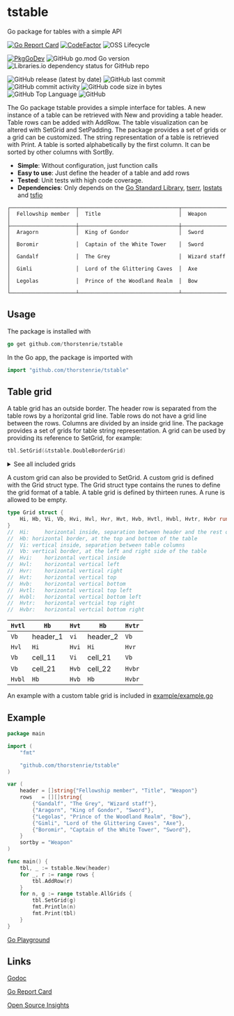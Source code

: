 # tstable
Go package for tables with a simple API


[![Go Report Card](https://goreportcard.com/badge/github.com/thorstenrie/tstable)](https://goreportcard.com/report/github.com/thorstenrie/tstable)
[![CodeFactor](https://www.codefactor.io/repository/github/thorstenrie/tstable/badge)](https://www.codefactor.io/repository/github/thorstenrie/tstable)
![OSS Lifecycle](https://img.shields.io/osslifecycle/thorstenrie/tstable)

[![PkgGoDev](https://pkg.go.dev/badge/mod/github.com/thorstenrie/tstable)](https://pkg.go.dev/mod/github.com/thorstenrie/tstable)
![GitHub go.mod Go version](https://img.shields.io/github/go-mod/go-version/thorstenrie/tstable)
![Libraries.io dependency status for GitHub repo](https://img.shields.io/librariesio/github/thorstenrie/tstable)

![GitHub release (latest by date)](https://img.shields.io/github/v/release/thorstenrie/tstable)
![GitHub last commit](https://img.shields.io/github/last-commit/thorstenrie/tstable)
![GitHub commit activity](https://img.shields.io/github/commit-activity/m/thorstenrie/tstable)
![GitHub code size in bytes](https://img.shields.io/github/languages/code-size/thorstenrie/tstable)
![GitHub Top Language](https://img.shields.io/github/languages/top/thorstenrie/tstable)
![GitHub](https://img.shields.io/github/license/thorstenrie/tstable)

The Go package tstable provides a simple interface for tables. A new instance of a table can be retrieved with New and providing a table header. Table rows can be added
with AddRow. The table visualization can be altered with SetGrid and SetPadding. The package provides a set of grids or a grid can be customized. The string representation of a table is retrieved with Print. A table is sorted alphabetically by the first column. It can be sorted by other columns with SortBy.

- **Simple**: Without configuration, just function calls
- **Easy to use**: Just define the header of a table and add rows
- **Tested**: Unit tests with high code coverage.
- **Dependencies**: Only depends on the [Go Standard Library](https://pkg.go.dev/std), [tserr](https://github.com/thorstenrie/tserr), [lpstats](https://github.com/thorstenrie/lpstats) and [tsfio](https://github.com/thorstenrie/tsfio)

````
┌─────────────────────┬────────────────────────────────┬────────────────┐
│  Fellowship member  │  Title                         │  Weapon        │
├─────────────────────┼────────────────────────────────┼────────────────┤
│  Aragorn            │  King of Gondor                │  Sword         │
│  Boromir            │  Captain of the White Tower    │  Sword         │
│  Gandalf            │  The Grey                      │  Wizard staff  │
│  Gimli              │  Lord of the Glittering Caves  │  Axe           │
│  Legolas            │  Prince of the Woodland Realm  │  Bow           │
└─────────────────────┴────────────────────────────────┴────────────────┘
````

## Usage

The package is installed with 

````go
go get github.com/thorstenrie/tstable
````

In the Go app, the package is imported with

````go
import "github.com/thorstenrie/tstable"
````

## Table grid

A table grid has an outside border. The header row is separated from the table rows by a horizontal grid line. Table rows do not have a grid line between the rows. Columns are divided by an inside grid line. The package provides a set of grids for table string representation. A grid can be used by providing its reference to SetGrid, for example:

````go
tbl.SetGrid(&tstable.DoubleBorderGrid)
````

<details>
  <summary>See all included grids</summary>
	
  ````
DoubleBorderGrid
  ╔═════════════════════╤════════════════════════════════╤════════════════╗
  ║  Fellowship member  │  Title                         │  Weapon        ║
  ╟─────────────────────┼────────────────────────────────┼────────────────╢
  ║  Aragorn            │  King of Gondor                │  Sword         ║
  ║  Boromir            │  Captain of the White Tower    │  Sword         ║
  ║  Gandalf            │  The Grey                      │  Wizard staff  ║
  ║  Gimli              │  Lord of the Glittering Caves  │  Axe           ║
  ║  Legolas            │  Prince of the Woodland Realm  │  Bow           ║
  ╚═════════════════════╧════════════════════════════════╧════════════════╝
DoubleHorizontalGrid
  ╒═════════════════════╤════════════════════════════════╤════════════════╕
  │  Fellowship member  │  Title                         │  Weapon        │
  ╞═════════════════════╪════════════════════════════════╪════════════════╡
  │  Aragorn            │  King of Gondor                │  Sword         │
  │  Boromir            │  Captain of the White Tower    │  Sword         │
  │  Gandalf            │  The Grey                      │  Wizard staff  │
  │  Gimli              │  Lord of the Glittering Caves  │  Axe           │
  │  Legolas            │  Prince of the Woodland Realm  │  Bow           │
  ╘═════════════════════╧════════════════════════════════╧════════════════╛
DoubleGrid
  ╔═════════════════════╦════════════════════════════════╦════════════════╗
  ║  Fellowship member  ║  Title                         ║  Weapon        ║
  ╠═════════════════════╬════════════════════════════════╬════════════════╣
  ║  Aragorn            ║  King of Gondor                ║  Sword         ║
  ║  Boromir            ║  Captain of the White Tower    ║  Sword         ║
  ║  Gandalf            ║  The Grey                      ║  Wizard staff  ║
  ║  Gimli              ║  Lord of the Glittering Caves  ║  Axe           ║
  ║  Legolas            ║  Prince of the Woodland Realm  ║  Bow           ║
  ╚═════════════════════╩════════════════════════════════╩════════════════╝
RoundGrid
  ╭─────────────────────┬────────────────────────────────┬────────────────╮
  │  Fellowship member  │  Title                         │  Weapon        │
  ├─────────────────────┼────────────────────────────────┼────────────────┤
  │  Aragorn            │  King of Gondor                │  Sword         │
  │  Boromir            │  Captain of the White Tower    │  Sword         │
  │  Gandalf            │  The Grey                      │  Wizard staff  │
  │  Gimli              │  Lord of the Glittering Caves  │  Axe           │
  │  Legolas            │  Prince of the Woodland Realm  │  Bow           │
  ╰─────────────────────┴────────────────────────────────┴────────────────╯
SimpleGrid
  ┌─────────────────────┬────────────────────────────────┬────────────────┐
  │  Fellowship member  │  Title                         │  Weapon        │
  ├─────────────────────┼────────────────────────────────┼────────────────┤
  │  Aragorn            │  King of Gondor                │  Sword         │
  │  Boromir            │  Captain of the White Tower    │  Sword         │
  │  Gandalf            │  The Grey                      │  Wizard staff  │
  │  Gimli              │  Lord of the Glittering Caves  │  Axe           │
  │  Legolas            │  Prince of the Woodland Realm  │  Bow           │
  └─────────────────────┴────────────────────────────────┴────────────────┘
BoldGrid
  ┏━━━━━━━━━━━━━━━━━━━━━┯━━━━━━━━━━━━━━━━━━━━━━━━━━━━━━━━┯━━━━━━━━━━━━━━━━┓
  ┃  Fellowship member  │  Title                         │  Weapon        ┃
  ┠─────────────────────┼────────────────────────────────┼────────────────┨
  ┃  Aragorn            │  King of Gondor                │  Sword         ┃
  ┃  Boromir            │  Captain of the White Tower    │  Sword         ┃
  ┃  Gandalf            │  The Grey                      │  Wizard staff  ┃
  ┃  Gimli              │  Lord of the Glittering Caves  │  Axe           ┃
  ┃  Legolas            │  Prince of the Woodland Realm  │  Bow           ┃
  ┗━━━━━━━━━━━━━━━━━━━━━┷━━━━━━━━━━━━━━━━━━━━━━━━━━━━━━━━┷━━━━━━━━━━━━━━━━┛
EmptyGrid
  
    Fellowship member    Title                           Weapon        
  
    Aragorn              King of Gondor                  Sword         
    Boromir              Captain of the White Tower      Sword         
    Gandalf              The Grey                        Wizard staff  
    Gimli                Lord of the Glittering Caves    Axe           
    Legolas              Prince of the Woodland Realm    Bow           
  
DoubleVerticalGrid
  ╓─────────────────────╥────────────────────────────────╥────────────────╖
  ║  Fellowship member  ║  Title                         ║  Weapon        ║
  ╟─────────────────────╫────────────────────────────────╫────────────────╢
  ║  Aragorn            ║  King of Gondor                ║  Sword         ║
  ║  Boromir            ║  Captain of the White Tower    ║  Sword         ║
  ║  Gandalf            ║  The Grey                      ║  Wizard staff  ║
  ║  Gimli              ║  Lord of the Glittering Caves  ║  Axe           ║
  ║  Legolas            ║  Prince of the Woodland Realm  ║  Bow           ║
  ╙─────────────────────╨────────────────────────────────╨────────────────╜
InterruptedGrid
  ┏╍╍╍╍╍╍╍╍╍╍╍╍╍╍╍╍╍╍╍╍╍┯╍╍╍╍╍╍╍╍╍╍╍╍╍╍╍╍╍╍╍╍╍╍╍╍╍╍╍╍╍╍╍╍┯╍╍╍╍╍╍╍╍╍╍╍╍╍╍╍╍┓
  ╏  Fellowship member  ╎  Title                         ╎  Weapon        ╏
  ┠╌╌╌╌╌╌╌╌╌╌╌╌╌╌╌╌╌╌╌╌╌┼╌╌╌╌╌╌╌╌╌╌╌╌╌╌╌╌╌╌╌╌╌╌╌╌╌╌╌╌╌╌╌╌┼╌╌╌╌╌╌╌╌╌╌╌╌╌╌╌╌┨
  ╏  Aragorn            ╎  King of Gondor                ╎  Sword         ╏
  ╏  Boromir            ╎  Captain of the White Tower    ╎  Sword         ╏
  ╏  Gandalf            ╎  The Grey                      ╎  Wizard staff  ╏
  ╏  Gimli              ╎  Lord of the Glittering Caves  ╎  Axe           ╏
  ╏  Legolas            ╎  Prince of the Woodland Realm  ╎  Bow           ╏
  ┗╍╍╍╍╍╍╍╍╍╍╍╍╍╍╍╍╍╍╍╍╍┷╍╍╍╍╍╍╍╍╍╍╍╍╍╍╍╍╍╍╍╍╍╍╍╍╍╍╍╍╍╍╍╍┷╍╍╍╍╍╍╍╍╍╍╍╍╍╍╍╍┛
DashedGrid
  ┏┅┅┅┅┅┅┅┅┅┅┅┅┅┅┅┅┅┅┅┅┅┯┅┅┅┅┅┅┅┅┅┅┅┅┅┅┅┅┅┅┅┅┅┅┅┅┅┅┅┅┅┅┅┅┯┅┅┅┅┅┅┅┅┅┅┅┅┅┅┅┅┓
  ┇  Fellowship member  ┆  Title                         ┆  Weapon        ┇
  ┠┄┄┄┄┄┄┄┄┄┄┄┄┄┄┄┄┄┄┄┄┄┼┄┄┄┄┄┄┄┄┄┄┄┄┄┄┄┄┄┄┄┄┄┄┄┄┄┄┄┄┄┄┄┄┼┄┄┄┄┄┄┄┄┄┄┄┄┄┄┄┄┨
  ┇  Aragorn            ┆  King of Gondor                ┆  Sword         ┇
  ┇  Boromir            ┆  Captain of the White Tower    ┆  Sword         ┇
  ┇  Gandalf            ┆  The Grey                      ┆  Wizard staff  ┇
  ┇  Gimli              ┆  Lord of the Glittering Caves  ┆  Axe           ┇
  ┇  Legolas            ┆  Prince of the Woodland Realm  ┆  Bow           ┇
  ┗┅┅┅┅┅┅┅┅┅┅┅┅┅┅┅┅┅┅┅┅┅┷┅┅┅┅┅┅┅┅┅┅┅┅┅┅┅┅┅┅┅┅┅┅┅┅┅┅┅┅┅┅┅┅┷┅┅┅┅┅┅┅┅┅┅┅┅┅┅┅┅┛
DottedGrid
  ┏┉┉┉┉┉┉┉┉┉┉┉┉┉┉┉┉┉┉┉┉┉┯┉┉┉┉┉┉┉┉┉┉┉┉┉┉┉┉┉┉┉┉┉┉┉┉┉┉┉┉┉┉┉┉┯┉┉┉┉┉┉┉┉┉┉┉┉┉┉┉┉┓
  ┋  Fellowship member  ┊  Title                         ┊  Weapon        ┋
  ┠┈┈┈┈┈┈┈┈┈┈┈┈┈┈┈┈┈┈┈┈┈┼┈┈┈┈┈┈┈┈┈┈┈┈┈┈┈┈┈┈┈┈┈┈┈┈┈┈┈┈┈┈┈┈┼┈┈┈┈┈┈┈┈┈┈┈┈┈┈┈┈┨
  ┋  Aragorn            ┊  King of Gondor                ┊  Sword         ┋
  ┋  Boromir            ┊  Captain of the White Tower    ┊  Sword         ┋
  ┋  Gandalf            ┊  The Grey                      ┊  Wizard staff  ┋
  ┋  Gimli              ┊  Lord of the Glittering Caves  ┊  Axe           ┋
  ┋  Legolas            ┊  Prince of the Woodland Realm  ┊  Bow           ┋
  ┗┉┉┉┉┉┉┉┉┉┉┉┉┉┉┉┉┉┉┉┉┉┷┉┉┉┉┉┉┉┉┉┉┉┉┉┉┉┉┉┉┉┉┉┉┉┉┉┉┉┉┉┉┉┉┷┉┉┉┉┉┉┉┉┉┉┉┉┉┉┉┉┛
  ````
</details>

A custom grid can also be provided to SetGrid. A custom grid is defined with the Grid struct type. The Grid struct type contains the runes to define the grid format of a table. A table grid is defined by thirteen runes. A rune is allowed to be empty.

````go
type Grid struct {
	Hi, Hb, Vi, Vb, Hvi, Hvl, Hvr, Hvt, Hvb, Hvtl, Hvbl, Hvtr, Hvbr rune
}
//	Hi:   	horizontal inside, separation between header and the rest of the table rows
//	Hb:	horizontal border, at the top and bottom of the table
//	Vi:	vertical inside, separation between table columns
//	Vb:	vertical border, at the left and right side of the table
//	Hvi:	horizontal vertical inside
//	Hvl:	horizontal vertical left
//	Hvr:	horizontal vertical right
//	Hvt:	horizontal vertical top
//	Hvb:	horizontal vertical bottom
//	Hvtl:	horizontal vertical top left
//	Hvbl:	horizontal vertical bottom left
//	Hvtr:	horizontal vertcial top right
//	Hvbr:	horizontal vertcial bottom right
````

| `Hvtl` | `Hb`       | `Hvt` | `Hb`       | `Hvtr` |
|------|----------|-----|----------|------|
| `Vb`   | header_1 | `vi`  | header_2 | `Vb`   |
| `Hvl`  | `Hi`       | `Hvi` | `Hi`       | `Hvr`  |
| `Vb`   | cell_11  | `Vi`  | cell_21  | `Vb`   |
| `Vb`   | cell_21  | `Hvb` | cell_22  | `Hvbr` |
| `Hvbl` | `Hb`       | `Hvb` | `Hb`       | `Hvbr` |

An example with a custom table grid is included in [example/example.go](https://github.com/thorstenrie/tstable/blob/main/example/example.go)

## Example

````go
package main

import (
	"fmt"

	"github.com/thorstenrie/tstable"
)

var (
	header = []string{"Fellowship member", "Title", "Weapon"}
	rows   = [][]string{
		{"Gandalf", "The Grey", "Wizard staff"},
		{"Aragorn", "King of Gondor", "Sword"},
		{"Legolas", "Prince of the Woodland Realm", "Bow"},
		{"Gimli", "Lord of the Glittering Caves", "Axe"},
		{"Boromir", "Captain of the White Tower", "Sword"},
	}
	sortby = "Weapon"
)

func main() {
	tbl, _ := tstable.New(header)
	for _, r := range rows {
		tbl.AddRow(r)
	}
	for n, g := range tstable.AllGrids {
		tbl.SetGrid(g)
		fmt.Println(n)
		fmt.Print(tbl)
	}
}

````
[Go Playground](https://go.dev/play/p/XsuobSpC0Di)

## Links

[Godoc](https://pkg.go.dev/github.com/thorstenrie/tstable)

[Go Report Card](https://goreportcard.com/report/github.com/thorstenrie/tstable)

[Open Source Insights](https://deps.dev/go/github.com%2Fthorstenrie%2Ftstable)

